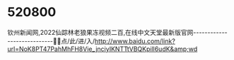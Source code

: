 # 520800
钦州新闻网,2022仙踪林老狼果冻视频二百,在线中文天堂最新版官网----------------------------🌅🌅点/此/进/入/http://www.baidu.com/link?url=NoK8PT47PahMhFH8Vie_jnciyIKNTTtVBQKpill6udK&amp;wd
